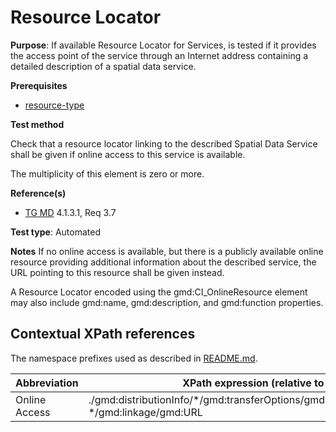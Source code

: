 # Resource Locator

**Purpose**: If available Resource Locator for Services, is tested if it provides the access point of the service through an 
Internet address containing a detailed description of a spatial data service.

**Prerequisites**
* [resource-type](http://inspire.ec.europa.eu/id/ats/metadata/2.0/sds/resource-type)

**Test method**

Check that a resource locator linking to the described Spatial Data Service shall be given if online access to this service is available.

The multiplicity of this element is zero or more.

**Reference(s)**

* [TG MD](http://inspire.ec.europa.eu/id/ats/metadata/2.0/sds/README#ref_TG_MD) 4.1.3.1, Req 3.7

**Test type**: Automated

**Notes**
If no online access is available, but there is a publicly available online resource providing additional information about the described service, 
the URL pointing to this resource shall be given instead.

A Resource Locator encoded using the gmd:CI_OnlineResource element may also include gmd:name, gmd:description, and gmd:function properties.

## Contextual XPath references

The namespace prefixes used as described in [README.md](http://inspire.ec.europa.eu/id/ats/metadata/2.0/sds/README#namespaces).

Abbreviation                                   |  XPath expression (relative to gmd:MD_Metadata)
-----------------------------------------------| ------------------------------------------------------------------
<a name="onlineAccess"></a> Online Access |  ./gmd:distributionInfo/\*/gmd:transferOptions/gmd:MD_DigitalTransferOptions/gmd:onLine/ \*/gmd:linkage/gmd:URL